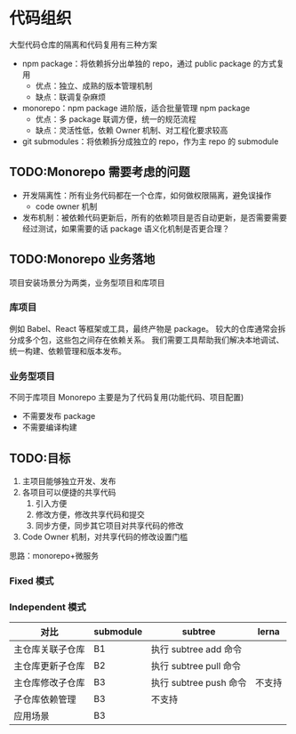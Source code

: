 # 代码组织

大型代码仓库的隔离和代码复用有三种方案

- npm package：将依赖拆分出单独的 repo，通过 public package 的方式复用
  - 优点：独立、成熟的版本管理机制
  - 缺点：联调复杂麻烦
- monorepo：npm package 进阶版，适合批量管理 npm package
  - 优点：多 package 联调方便，统一的规范流程
  - 缺点：灵活性低，依赖 Owner 机制、对工程化要求较高
- git submodules：将依赖拆分成独立的 repo，作为主 repo 的 submodule

## TODO:Monorepo 需要考虑的问题

- 开发隔离性：所有业务代码都在一个仓库，如何做权限隔离，避免误操作
  - code owner 机制
- 发布机制：被依赖代码更新后，所有的依赖项目是否自动更新，是否需要需要经过测试，如果需要的话 package 语义化机制是否更合理？

## TODO:Monorepo 业务落地

项目安装场景分为两类，业务型项目和库项目

### 库项目

例如 Babel、React 等框架或工具，最终产物是 package。
较大的仓库通常会拆分成多个包，这些包之间存在依赖关系。
我们需要工具帮助我们解决本地调试、统一构建、依赖管理和版本发布。

### 业务型项目

不同于库项目 Monorepo 主要是为了代码复用(功能代码、项目配置)

- 不需要发布 package
- 不需要编译构建

## TODO:目标

1. 主项目能够独立开发、发布
2. 各项目可以便捷的共享代码
   1. 引入方便
   2. 修改方便，修改共享代码和提交
   3. 同步方便，同步其它项目对共享代码的修改
3. Code Owner 机制，对共享代码的修改设置门槛

思路：monorepo+微服务

### Fixed 模式

### Independent 模式

| 对比             | submodule | subtree                | lerna  |
| ---------------- | --------- | ---------------------- | ------ |
| 主仓库关联子仓库 | B1        | 执行 subtree add 命令  |
| 主仓库更新子仓库 | B2        | 执行 subtree pull 命令 |
| 主仓库修改子仓库 | B3        | 执行 subtree push 命令 | 不支持 |
| 子仓库依赖管理   | B3        | 不支持                 |
| 应用场景         | B3        |                        |
